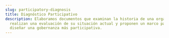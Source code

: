 ```yaml
---
slug: participatory-diagnosis
title: Diagnóstico Participativo
description: Elaboramos documentos que examinan la historia de una organización,
  realizan una evaluación de su situación actual y proponen un marco para
  diseñar una gobernanza más participativa.
---
```

